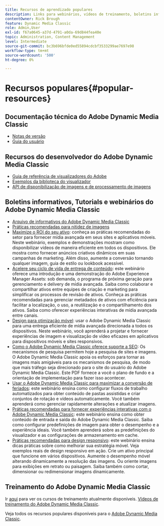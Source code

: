 ```yaml
---
title: Recursos de aprendizado populares
description: Links para webinários, vídeos de treinamento, boletins informativos, informações sobre práticas recomendadas e recursos do desenvolvedor para o Adobe Dynamic Media Classic.
contentOwner: Rick Brough
feature: Dynamic Media Classic
role: Admin,User
exl-id: f67a0645-a37d-4791-a0da-69d844fea40e
topic: Administration, Content Management
level: Intermediate
source-git-commit: bc3b696bfde0ed55894cdcbf3533299ae7697e98
workflow-type: tm+mt
source-wordcount: '500'
ht-degree: 0%

---
```


# Recursos populares{#popular-resources}

## Documentação técnica do Adobe Dynamic Media Classic

* [Notas de versão](https://experienceleague.adobe.com/en/docs/dynamic-media-developer-resources/release-notes/s7rn2017)
* [Guia do usuário](introduction.md)

## Recursos do desenvolvedor do Adobe Dynamic Media Classic

* [Guia de referência de visualizadores do Adobe](https://experienceleague.adobe.com/en/docs/dynamic-media-developer-resources)
* [Exemplos da biblioteca do visualizador](https://landing.adobe.com/en/na/dynamic-media/ctir-2755/live-demos.html)
* [API de disponibilização de imagens e de processamento de imagens](https://experienceleague.adobe.com/en/docs/dynamic-media-developer-resources)

## Boletins informativos, Tutorials e webinários do Adobe Dynamic Media Classic

* [Arquivo de informativos do Adobe Dynamic Media Classic](/help/using/dynamic-media-newsletter.md)
* [Práticas recomendadas para nitidez de imagens](/help/using/assets/s7_sharpening_images.pdf)
* [Maximize o ROI do seu ativo](https://adobecustomersuccess.adobeconnect.com/p5ar3hfrrec/?launcher=false&amp;fcsContent=true&amp;pbMode=normal&amp;proto=true): conheça as práticas recomendadas do setor para fornecer mídia avançada em seus sites e aplicativos móveis. Neste webinário, exemplos e demonstrações mostram como disponibilizar vídeos de maneira eficiente em todos os dispositivos. Ele mostra como fornecer anúncios criativos dinâmicos em suas campanhas de marketing. Além disso, aumente a conversão tornando qualquer imagem, guia de estilo ou lookbook acessível.
* [Acelere seu ciclo de vida de entrega de conteúdo](https://adobecustomersuccess.adobeconnect.com/p88ducm9pqv/): este webinário oferece uma introdução e uma demonstração do Adobe Experience Manager Assets: sob demanda, o programa de próxima geração para gerenciamento e delivery de mídia avançada. Saiba como colaborar e compartilhar ativos entre equipes de criação e marketing para simplificar os processos de revisão de ativos. Conheça as práticas recomendadas para gerenciar metadados de ativos com eficiência para facilitar a localização, o uso, a reutilização e o compartilhamento dos ativos. Saiba como oferecer experiências interativas de mídia avançada entre canais.
* [Design para otimização móvel](https://adobecustomersuccess.adobeconnect.com/p6oqd3wydif/?launcher=false&amp;fcsContent=true&amp;pbMode=normal&amp;proto=true): usar o Adobe Dynamic Media Classic para uma entrega eficiente de mídia avançada direcionada a todos os dispositivos. Neste webinário, você aprenderá a projetar e fornecer experiências de imagem e visualização de vídeo eficazes em aplicativos para dispositivos móveis e sites responsivos.
* [Como o Adobe Dynamic Media Classic oferece suporte a SEO](/help/using/assets/s7_seo.pdf): Os mecanismos de pesquisa permitem hoje a pesquisa de sites e imagens. O Adobe Dynamic Media Classic apoia os esforços para tornar as imagens mais amigáveis para os mecanismos de pesquisa, de modo que mais tráfego seja direcionado para o site do usuário do Adobe Dynamic Media Classic. Este PDF fornece a você o plano de fundo e a orientação de implementação para fazer isso acontecer.
* [Usar o Adobe Dynamic Media Classic para maximizar a conversão de feriados](https://adobecustomersuccess.adobeconnect.com/p32n1yr85c9/?proto=true): este webinário ensina como configurar fluxos de trabalho automatizados para obter conteúdo de pastas assistidas e criar conjuntos de rotação e vídeos automaticamente. Você também aprenderá como gerenciar rapidamente alterações e atualizar imagens.
* [Práticas recomendadas para fornecer experiências interativas com o Adobe Dynamic Media Classic](https://seminars.adobeconnect.com/p7wb8ej3u6d/): este webinário ensina como obter conteúdo de entrada e saída do Adobe Dynamic Media Classic. Saiba como configurar predefinições de imagem para obter o desempenho e a experiência ideais. Você também aprenderá sobre as predefinições do visualizador e as configurações de armazenamento em cache.
* [Práticas recomendadas para design responsivo](https://offers.adobe.com/en/na/marketing/landings/_40458_responsive_design_live_on_demand_webinar.html): este webinário ensina dicas práticas sobre como melhorar sua estratégia móvel. Veja exemplos reais de design responsivo em ação. Crie um ativo principal que funcione em vários dispositivos. Aumente o desempenho móvel alterando dinamicamente a resolução das imagens. Ou oriente imagens para exibições em retrato ou paisagem. Saiba também como cortar, dimensionar ou redimensionar imagens dinamicamente.

## Treinamento do Adobe Dynamic Media Classic

Ir [aqui](https://training.adobe.com/training/courses.html#product=adobe-scene7) para ver os cursos de treinamento atualmente disponíveis.
[Vídeos de treinamento do Adobe Dynamic Media Classic](https://experienceleague.adobe.com/en/docs/dynamic-media-classic/using/intro/training-videos#intro).

Veja todos os recursos populares disponíveis para o [Adobe Dynamic Media Classic](home.md).
